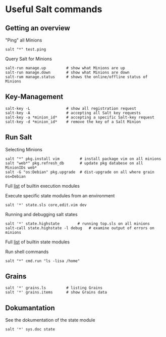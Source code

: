 Useful Salt commands
====================

Getting an overview
-------------------


"Ping" all Minions
```
salt "*" test.ping
```

Query Salt for Minions
```
salt-run manage.up         # show what Minions are up
salt-run manage.down       # show what Minions are down
salt-rum manage.status     # shows the online/offline status of Minions
```

Key-Management
--------------


```
salt-key -L                # show all registration request
salt-key -A                # accepting all Salt key requests
salt-key -a *minion_id*    # accepting a specific Salt-key request
salt-key -d *minion_id*    # remove the key of a Salt Minion
```

Run Salt
--------


Selecting Minions
```
salt "*" pkg.install vim         # install package vim on all minions
salt "web*" pkg.refresh_db       # update pkg databese on all MinionIDs web*
salt -G "os:Debian" pkg.upgrade  # dist-upgrade on all where grain os=Debian
```
Full [list](http://docs.saltstack.com/en/latest/ref/modules/all/index.html) of builtin execution modules


Execute specific state modules from an environment
```
salt '*' state.sls core,edit.vim dev
```

Running and debugging salt states
```
salt '*' state.highstate        # running top.sls on all minions
salt-call state.highstate -l debug   # examine output of errors on minions
```
Full [list](http://docs.saltstack.com/en/latest/ref/states/all/index.html) of builtin state modules

Run shell commands
```
salt "*" cmd.run "ls -lisa /home"
```


Grains
------


```
salt '*' grains.ls         # listing Grains
salt '*' grains.items      # show Grains data
```

Dokumantation
-------------

See the dokumentation of the state module
```
salt '*' sys.doc state
```

